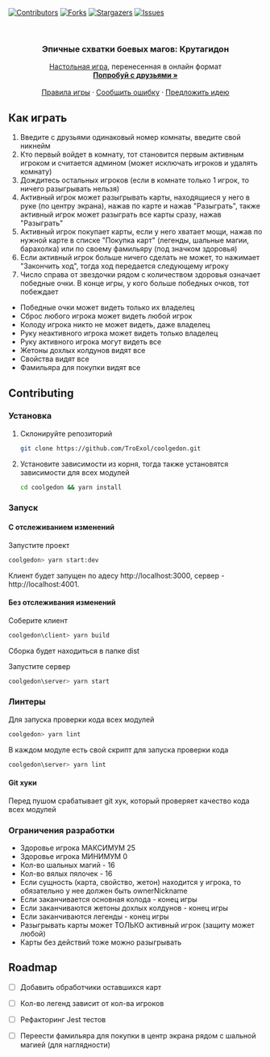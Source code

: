 [![Contributors][contributors-shield]][contributors-url]
[![Forks][forks-shield]][forks-url]
[![Stargazers][stars-shield]][stars-url]
[![Issues][issues-shield]][issues-url]

<br />
<div align="center">
<h3 align="center">Эпичные схватки боевых магов: Крутагидон</h3>

  <p align="center">
    <a href="https://hobbygames.ru/jepichnie-shvatki-boevih-magov-krutagidon">Настольная игра</a>, перенесенная в онлайн формат
    <br />
    <a href="https://troexol.ru"><strong>Попробуй с друзьями »</strong></a>
    <br />
    <br />
    <a href="https://hobbygames.ru/download/rules/ESW_DeckBuilding_rulebook.pdf">Правила игры</a>
    ·
    <a href="https://github.com/TroExol/coolgedon/issues/new?labels=bug&template=bug-report---.md">Сообщить ошибку</a>
    ·
    <a href="https://github.com/TroExol/coolgedon/issues/new?labels=enhancement&template=feature-request---.md">Предложить идею</a>
  </p>
</div>

## Как играть

1. Введите с друзьями одинаковый номер комнаты, введите свой никнейм
2. Кто первый войдет в комнату, тот становится первым активным игроком и считается админом (может исключать игроков и удалять комнату)
3. Дождитесь остальных игроков (если в комнате только 1 игрок, то ничего разыгрывать нельзя)
4. Активный игрок может разыгрывать карты, находящиеся у него в руке (по центру экрана), нажав по карте и нажав "Разыграть", также активный игрок может разыграть все карты сразу, нажав "Разыграть"
5. Активный игрок покупает карты, если у него хватает мощи, нажав по нужной карте в списке "Покупка карт" (легенды, шальные магии, барахолка) или по своему фамильяру (под значком здоровья)
6. Если активный игрок больше ничего сделать не может, то нажимает "Закончить ход", тогда ход передается следующему игроку
7. Число справа от звездочки рядом с количеством здоровья означает победные очки. В конце игры, у кого больше победных очков, тот побеждает

- Победные очки может видеть только их владелец
- Сброс любого игрока может видеть любой игрок
- Колоду игрока никто не может видеть, даже владелец
- Руку неактивного игрока может видеть только владелец
- Руку активного игрока могут видеть все
- Жетоны дохлых колдунов видят все
- Свойства видят все
- Фамильяра для покупки видят все


## Contributing

### Установка

1. Склонируйте репозиторий
   ```sh
   git clone https://github.com/TroExol/coolgedon.git
   ```
2. Установите зависимости из корня, тогда также установятся зависимости для всех модулей
   ```sh
   cd coolgedon && yarn install
   ```

### Запуск

#### С отслеживанием изменений

Запустите проект
```sh
coolgedon> yarn start:dev
```
Клиент будет запущен по адесу http://localhost:3000, сервер - http://localhost:4001.

#### Без отслеживания изменений

Соберите клиент
```sh
coolgedon\client> yarn build
```
Сборка будет находиться в папке dist

Запустите сервер
```sh
coolgedon\server> yarn start
```

### Линтеры

Для запуска проверки кода всех модулей
```sh
coolgedon> yarn lint
```

В каждом модуле есть свой скрипт для запуска проверки кода
```sh
coolgedon\server> yarn lint
```

#### Git хуки

Перед пушом срабатывает git хук, который проверяет качество кода всех модулей

### Ограничения разработки

- Здоровье игрока МАКСИМУМ 25
- Здоровье игрока МИНИМУМ 0
- Кол-во шальных магий - 16
- Кол-во вялых пялочек - 16
- Если сущность (карта, свойство, жетон) находится у игрока, то обязательно у нее должен быть ownerNickname
- Если заканчивается основная колода - конец игры
- Если заканчиваются жетоны дохлых колдунов - конец игры
- Если заканчиваются легенды - конец игры
- Разыгрывать карты может ТОЛЬКО активный игрок (защиту может любой)
- Карты без действий тоже можно разыгрывать


## Roadmap

- [ ] Добавить обработчики оставшихся карт
- [ ] Кол-во легенд зависит от кол-ва игроков
- [ ] Рефакторинг Jest тестов
- [ ] Переести фамильяра для покупки в центр экрана рядом с шальной магией (для наглядности)





<!-- MARKDOWN LINKS & IMAGES -->
[contributors-shield]: https://img.shields.io/github/contributors/TroExol/coolgedon.svg?style=for-the-badge
[contributors-url]: https://github.com/TroExol/coolgedon/graphs/contributors
[forks-shield]: https://img.shields.io/github/forks/TroExol/coolgedon.svg?style=for-the-badge
[forks-url]: https://github.com/TroExol/coolgedon/network/members
[stars-shield]: https://img.shields.io/github/stars/TroExol/coolgedon.svg?style=for-the-badge
[stars-url]: https://github.com/TroExol/coolgedon/stargazers
[issues-shield]: https://img.shields.io/github/issues/TroExol/coolgedon.svg?style=for-the-badge
[issues-url]: https://github.com/TroExol/coolgedon/issues
